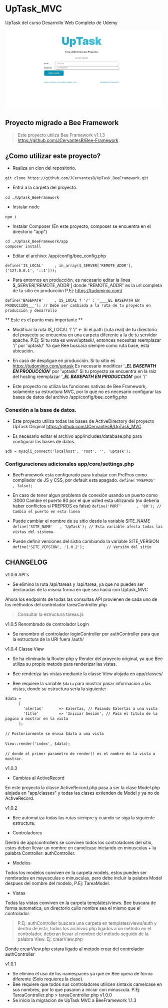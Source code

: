 # UpTask_MVC

UpTask del curso Desarrollo Web Completo de Udemy

![UpTask](https://github.com/JCervantesB/UpTask_MVC/blob/master/src/img/uptask.jpg?raw=true)

## Proyecto migrado a Bee Framework

> Este proyecto utiliza Bee Framework v1.1.3
> https://github.com/JCervantesB/Bee-Framework

## ¿Como utilizar este proyecto?

- Realiza un clon del repositorio.

`git clone https://github.com/JCervantesB/UpTask_BeeFramework.git`

- Entra a la carpeta del proyecto.

`cd ./UpTask_BeeFramework`

- Instalar node

`npm i`

- Instalar Composer (En este proyecto, composer se encuentra en el directorio "app")
~~~
cd ./UpTask_BeeFramework/app
composer install
~~~

- Editar el archivo: /app/config/bee_config.php
~~~
define('IS_LOCAL'     , in_array($_SERVER['REMOTE_ADDR'], ['127.0.0.1', '::1']));
~~~
- Para entornos en producción, es necesario editar la linea $_SERVER['REMOTE_ADDR'] donde "REMOTE_ADDR" es la url completa de tu sitio en producción P.Ej: https://tudominio.com/

~~~
define('BASEPATH'     , IS_LOCAL ? '/' : '____EL BASEPATH EN PRODUCCIÓN___'); // Debe ser cambiada a la ruta de tu proyecto en producción y desarrollo
~~~

** Este es el punto mas importante **

- Modificar la ruta IS_LOCAL ? '/' <- Si el path (ruta real) de tu directorio del proyecto se encuentra en una carpeta diferente a la de tu servidor apache.
P.Ej: Si tu rota es www/uptask/, entonces necesitas reemplazar  '/' por 'uptask/'
Ya que Bee buscara siempre como ruta base, esta ubicación.

- En caso de despligue en producción.
Si tu sitio es https://tudominio.com/uptask
Es necesario modificar '____EL BASEPATH EN PRODUCCIÓN___' por 'uptask/'
Si tu proyecto se encuentra en la raiz del hosting reemplazar '____EL BASEPATH EN PRODUCCIÓN___' por '/'

- Este proyecto no utiliza las funciones nativas de Bee Framework, solamente su estructura MVC, por lo que no es necesario configurar las bases de datos del archivo /app/config/bee_config.php

### Conexión a la base de datos.
- Este proyecto utiliza todas las bases de ActiveDirectory del proyecto UpTask Original https://github.com/JCervantesB/UpTask_MVC

- Es necesario editar el archivo app/includes/database.php para configurar las bases de datos.
~~~
$db = mysqli_connect('localhost', 'root', '', 'uptask');
~~~

### Configuraciones adicionales app/core/settings.php
- BeeFramework esta configurado para trabajar con PrePros como compilador de JS y CSS, por default esta apagado.
`define('PREPROS'     , false);`

- En caso de tener algun problema de conexión usando un puerto como :3000 
Cambie el puerto 80 por el que usted esta utilizando (no deberia haber conflictos si PREPROS es false)
`define('PORT'       , '80'); // Cambia el puerto en esta linea`

- Puede cambiar el nombre de su sitio desde la variable SITE_NAME
`define('SITE_NAME'   , 'UpTask'); // Esta variable afecta todas las vistas del sistema.`

- Puede definir versiones del sistio cambiando la variable SITE_VERSION
`define('SITE_VERSION', '1.0.2');          // Versión del sitio`

## CHANGELOG
v1.0.6
API's
- Se elimino la ruta /api/tareas y /api/tarea, ya que no pueden ser declaradas de la misma forma en que sea hacia con Uptask_MVC

Ahora los endpoints de todas las consultas API provienen de cada uno de los méthodos del controlador tareaController.php

> Consultar la estructura tareas.js

v1.0.5
Renombrado de controlador Login
- Se renombro el controlador loginController por authController para que la estructura de la URI fuera /auth/

v1.0.4
Classe View
- Se ha eliminado la Router.php y Render del proyecto original, ya que Bee utiliza su propio metodo para renderizar las vistas.

- Bee renderiza las vistas mediante la classe View alojada en app/classes/

- Bee requiere la variable `$data` para mostrar pasar informacion a las vistas, donde su estructura seria la siguiente:

~~~
$data =
      [
        'alertas'       => $alertas, // Pasando $alertas a una vista
        'title'         => 'Iniciar Sesión', // Pasa el titulo de la pagina a mostrar en la vista
      ];

// Posteriormente se envia $data a una vista

View::render('index', $data);

// donde el primer parametro de render() es el nombre de la vista a mostrar.
~~~

v1.0.3
- Cambios al ActiveRecord

En este proyecto la classe ActiveRecord.php pasa a ser la clase Model.php alojada en "app/classes" y todas las clases extienden de Model y ya no de ActiveRecord.

v1.0.2
- Bee automatiza todas las rutas siempre y cuando se siga la siguiente estructura.

- Controladores

Dentro de app/controllers se conviven todos los controladores del sitio, estos deben llevar un nombre en camelcase iniciando en minusculas + la palabra Controller: authController.

- Modelos

Todos los modelos conviven en la carpeta models, estos pueden ser nombrados en mayusculas o minusculas, pero debe incluir la palabra Model despues del nombre del modelo, P.Ej: TareaModel.

- Vistas

Todas las vistas conviven en la carpeta templates/views.
Bee buscara de forma automatica, un directorio cullo nombre sea el mismo que el controlador.

> P.Ej: authController buscara una carpeta en templates/views/auth y dentro de esta, todos los archivos php ligados a un método en el controlador, deberan llevar el nombre del método seguido de la palabra View. Ej: crearView.php

Donde crearView.php estara ligado al metodo crear del controlador authController

v1.0.1
- Se elimino el uso de los namespaces ya que en Bee opera de forma diferente (Solo requieres la clase).
- Bee requiere que todos sus controladores utilicen sintaxis camelcase en sus nombres, por lo que pasaron a iniciar con minuscula. P.Ej: TareaController.php > tareaController.php
v1.0.0
- Se inicio la migracion de UpTask MVC a BeeFramework 1.1.3